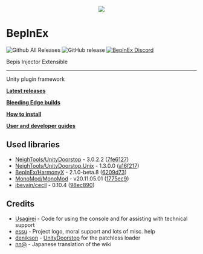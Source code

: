 <p align="center">
    <img src="https://avatars2.githubusercontent.com/u/39589027?s=256">
</p>

# BepInEx
![Github All Releases](https://img.shields.io/github/downloads/bepinex/bepinex/total.svg)
![GitHub release](https://img.shields.io/github/release/bepinex/bepinex.svg)
[![BepInEx Discord](https://user-images.githubusercontent.com/7288322/34429117-c74dbd12-ecb8-11e7-896d-46369cd0de5b.png)](https://discord.gg/MpFEDAg)

Bepis Injector Extensible

---

Unity plugin framework

**[Latest releases](https://github.com/BepInEx/BepInEx/releases)**

**[Bleeding Edge builds](https://builds.bepis.io/projects/bepinex_be)**

**[How to install](https://bepinex.github.io/bepinex_docs/master/articles/user_guide/installation/index.html)**

**[User and developer guides](https://bepinex.github.io/bepinex_docs/master/articles/index.html)**

## Used libraries
- [NeighTools/UnityDoorstop](https://github.com/NeighTools/UnityDoorstop) - 3.0.2.2 ([7fe6127](https://github.com/NeighTools/UnityDoorstop/commit/7fe6127849c6cbbb4943f3f14146ae6ade7ec0bf))
- [NeighTools/UnityDoorstop.Unix](https://github.com/NeighTools/UnityDoorstop.Unix) - 1.3.0.0 ([a16f217](https://github.com/NeighTools/UnityDoorstop.Unix/commit/a16f21743fdadedc8e091226c6731dbf7e9113c8))
- [BepInEx/HarmonyX](https://github.com/BepInEx/HarmonyX) - 2.1.0-beta.8 ([6209d73](https://github.com/BepInEx/HarmonyX/commit/6209d7393eacb1b2213f15c3c57e5e9fc60bc253))
- [MonoMod/MonoMod](https://github.com/MonoMod/MonoMod) - v20.11.05.01 ([1775ec9](https://github.com/MonoMod/MonoMod/commit/1775ec98e76d3420b2365d6103b4f1b69761a197))
- [jbevain/cecil](https://github.com/jbevain/cecil) - 0.10.4 ([98ec890](https://github.com/jbevain/cecil/commit/98ec890d44643ad88d573e97be0e120435eda732))

## Credits
- [Usagirei](https://github.com/Usagirei) - Code for using the console and for assisting with technical support
- [essu](https://github.com/exdownloader) - Project logo, moral support and lots of misc. help
- [denikson](https://github.com/denikson) - [UnityDoorstop](https://github.com/NeighTools/UnityDoorstop) for the patchless loader
- [nn@](https://twitter.com/NnAone2cmg) - Japanese translation of the wiki
